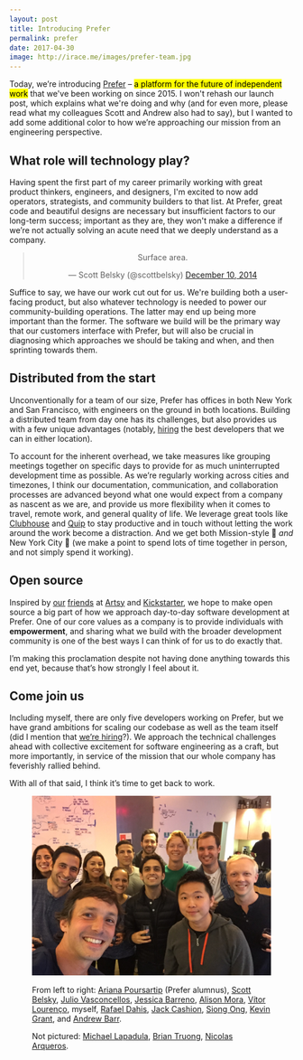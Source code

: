 ```yaml
---
layout: post
title: Introducing Prefer
permalink: prefer
date: 2017-04-30
image: http://irace.me/images/prefer-team.jpg
---
```


Today, we’re introducing [Prefer](http://prefer.com/) – <mark>a platform for the future of independent work</mark> that we've been working on since 2015. I won't rehash our launch post, which explains what we're doing and why (and for even more, please read what my colleagues Scott and Andrew also had to say), but I wanted to add some additional color to how we’re approaching our mission from an engineering perspective.

## What role will technology play?

Having spent the first part of my career primarily working with great product thinkers, engineers, and designers, I'm excited to now add operators, strategists, and community builders to that list. At Prefer, great code and beautiful designs are necessary but insufficient factors to our long-term success; important as they are, they won't make a difference if we’re not actually solving an acute need that we deeply understand as a company.

<center class="centered-tweet"><blockquote class="twitter-tweet" lang="en"><p>Surface area.</p>&mdash; Scott Belsky (@scottbelsky) <a href="https://twitter.com/scottbelsky/status/853944760410746885">December 10, 2014</a></blockquote> <script async src="//platform.twitter.com/widgets.js" charset="utf-8"></script></center>

Suffice to say, we have our work cut out for us. We're building both a user-facing product, but also whatever technology is needed to power our community-building operations. The latter may end up being more important than the former. The software we build will be the primary way that our customers interface with Prefer, but will also be crucial in diagnosing which approaches we should be taking and when, and then sprinting towards them.

## Distributed from the start

Unconventionally for a team of our size, Prefer has offices in both New York and San Francisco, with engineers on the ground in both locations. Building a distributed team from day one has its challenges, but also provides us with a few unique advantages (notably, [hiring](http://prefer.com/jobs) the best developers that we can in either location).

To account for the inherent overhead, we take measures like grouping meetings together on specific days to provide for as much uninterrupted development time as possible. As we’re regularly working across cities and timezones, I think our documentation, communication, and collaboration processes are advanced beyond what one would expect from a company as nascent as we are, and provide us more flexibility when it comes to travel, remote work, and general quality of life. We leverage great tools like [Clubhouse](http://clubhouse.io/) and [Quip](http://quip.com/) to stay productive and in touch without letting the work around the work become a distraction. And we get both Mission-style 🌯 *and* New York City 🍕 (we make a point to spend lots of time together in person, and not simply spend it working).

## Open source

Inspired by [our](https://twitter.com/orta) [friends](https://twitter.com/mbrandonw) at [Artsy](http://artsy.github.io/open-source/) and [Kickstarter](https://kickstarter.engineering/open-sourcing-our-android-and-ios-apps-6891be909fcd), we hope to make open source a big part of how we approach day-to-day software development at Prefer. One of our core values as a company is to provide individuals with **empowerment**, and sharing what we build with the broader development community is one of the best ways I can think of for us to do exactly that.

I’m making this proclamation despite not having done anything towards this end yet, because that’s how strongly I feel about it.

## Come join us

Including myself, there are only five developers working on Prefer, but we have grand ambitions for scaling our codebase as well as the team itself (did I mention that [we’re hiring](http://prefer.com/jobs)?). We approach the technical challenges ahead with collective excitement for software engineering as a craft, but more importantly, in service of the mission that our whole company has feverishly rallied behind.

With all of that said, I think it’s time to get back to work.

<figure>
  <img src="/images/prefer-team.jpg" alt="The Prefer team, circa Summer 2016">
  <figcaption><p>From left to right: <a href="http://twitter.com/arianapours">Ariana Poursartip</a> (Prefer alumnus), <a href="http://scottbelsky.com">Scott Belsky</a>, <a href="http://twitter.com/juliov">Julio Vasconcellos</a>, <a href="http://twitter.com/jessbarrenonyc">Jessica Barreno</a>, <a href="http://twitter.com/alisoncmora">Alison Mora</a>, <a href="http://vitor.com">Vítor Lourenço</a>, myself, <a href="http://rafaeldahis.com">Rafael Dahis</a>, <a href="http://twitter.com/jackfreecash">Jack Cashion</a>, <a href="http://siong.com">Siong Ong</a>, <a href="http://twitter.com/kevingrant5">Kevin Grant</a>, and <a href="http://twitter.com/andrewmbarr">Andrew Barr</a>.</p><p>Not pictured: <a href="http://twitter.com/mjlapadula">Michael Lapadula</a>, <a href="http://twitter.com/trubrian">Brian Truong</a>, <a href="http://twitter.com/nicoarqueros">Nicolas Arqueros</a>.</p></figcaption>
</figure>
